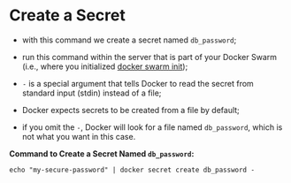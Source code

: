 # Create a Secret

- with this command we create a secret named `db_password`;
- run this command within the server that is part of your Docker Swarm (i.e., where you initialized [docker swarm init](../enable/enable.md));
- `-` is a special argument that tells Docker to read the secret from standard input (stdin) instead of a file;


- Docker expects secrets to be created from a file by default;
- if you omit the `-`, Docker will look for a file named `db_password`, which is not what you want in this case.

**Command to Create a Secret Named `db_password`:**

```commandline
echo "my-secure-password" | docker secret create db_password -
```
